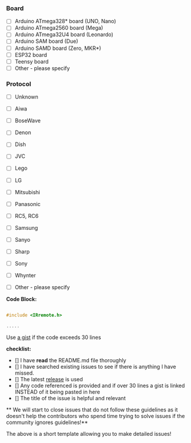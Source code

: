 ### Board
* [ ] Arduino ATmega328* board (UNO, Nano)
* [ ] Arduino ATmega2560 board (Mega)
* [ ] Arduino ATmega32U4 board (Leonardo)
* [ ] Arduino SAM board (Due)
* [ ] Arduino SAMD board (Zero, MKR*)
* [ ] ESP32 board
* [ ] Teensy board
* [ ] Other - please specify

### Protocol
* [ ] Unknown
* [ ] Aiwa
* [ ] BoseWave
* [ ] Denon
* [ ] Dish
* [ ] JVC
* [ ] Lego
* [ ] LG
* [ ] Mitsubishi
* [ ] Panasonic
* [ ] RC5, RC6
* [ ] Samsung
* [ ] Sanyo
* [ ] Sharp
* [ ] Sony
* [ ] Whynter
* [ ] Other - please specify


**Code Block:**
```c

#include <IRremote.h> 

.....

```

Use [a gist](gist.github.com) if the code exceeds 30 lines

**checklist:**
- [] I have **read** the README.md file thoroughly
- [] I have searched existing issues to see if there is anything I have missed.
- [] The latest [release](https://github.com/z3t0/Arduino-IRremote/releases/latest) is used
- [] Any code referenced is provided and if over 30 lines a gist is linked INSTEAD of it being pasted in here
- [] The title of the issue is helpful and relevant 

** We will start to close issues that do not follow these guidelines as it doesn't help the contributors who spend time trying to solve issues if the community ignores guidelines!**

The above is a short template allowing you to make detailed issues!
